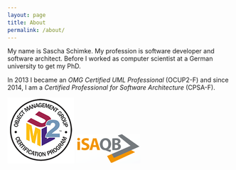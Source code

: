 ```yaml
---
layout: page
title: About
permalink: /about/
---
```


My name is Sascha Schimke. My profession is software developer and software architect.
Before I worked as computer scientist at a German university to get my PhD.

In 2013 I became an _OMG Certified UML Professional_ (OCUP2-F) and
since 2014, I am a _Certified Professional for Software Architecture_ (CPSA-F).

<div style="right:0px">
    <img src="/images/ocup2.png" title="OMG Certified UML Professional – Foundation Level (OCUP2-F)">
    <img src="/images/isaqb.gif" title="Certified Professional for Software Architecture - Foundation Level (CPSA-F)">
</div>
